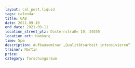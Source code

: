 ```yaml
---
layout: cal_post.liquid
tags: calendar
title: GAB
date: 2021-09-10
end_date: 2021-09-11
location_street_plz: Düsternstraße 10, 20355
location_ort: Hamburg  
time: 5pm
description: Aufbauseminar „Qualitätsarbeit intensivieren“ 
trainer: Martin
price: 
category: forschungsraum
---
```

